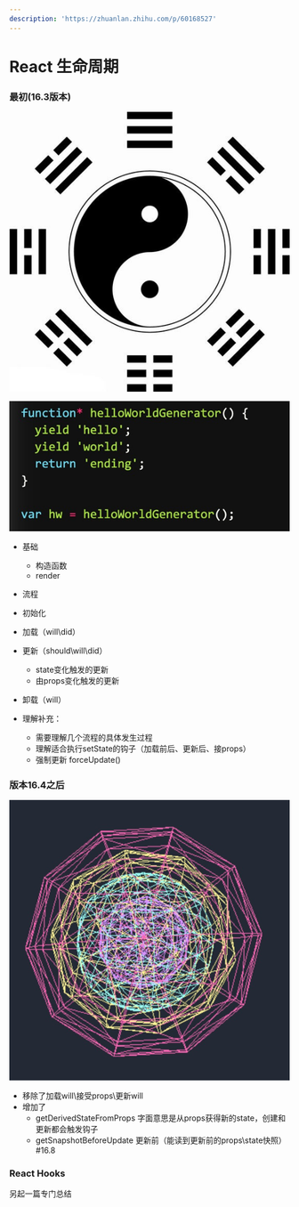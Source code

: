 ```yaml
---
description: 'https://zhuanlan.zhihu.com/p/60168527'
---
```


# React 生命周期

### 最初\(16.3版本\)

![](../.gitbook/assets/image%20%283%29.png)

![](../.gitbook/assets/image%20%285%29.png)

* 基础   
  * 构造函数    
  * render
*  流程    
  * 初始化
  * 加载（will\did）    
  * 更新（should\will\did）        
    * state变化触发的更新
    * 由props变化触发的更新
  * 卸载（will）
* 理解补充：   

  *  需要理解几个流程的具体发生过程
  * 理解适合执行setState的钩子（加载前后、更新后、接props）
  * 强制更新  forceUpdate\(\)

### 版本16.4之后    

![](../.gitbook/assets/image%20%282%29.png)

* 移除了加载will\接受props\更新will    
* 增加了    ​    
  * getDerivedStateFromProps  字面意思是从props获得新的state，创建和更新都会触发钩子
  * ​​getSnapshotBeforeUpdate   更新前（能读到更新前的props\state快照）    \#16.8 

### React Hooks​

另起一篇专门总结    ​  
  
  
  
  
  
  
  
  
  
  


